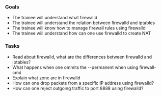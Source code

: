 
### Goals
- The trainee will understand what firewalld
- The trainee will understand the relation between firewalld and iptables
- The trainee will know how to manage firewall rules using firewalld
- The trainee will understand how can one use firewalld to create NAT

### Tasks
- Read about firewalld, what are the differences between firewalld and iptables?
- What happens when one ommits the --permanent when using firewall-cmd
- Explain what zone are in firewalld
- How can one drop packets from a specific IP address using firewalld?
- How can one reject outgoing traffic to port 8888 using firewalld?
